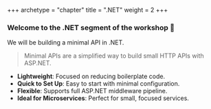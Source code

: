 +++
archetype = "chapter"
title = ".NET"
weight = 2
+++

### Welcome  to the .NET segment of the workshop 🎉

We will be building a minimal API in .NET.

> Minimal APIs are a simplified way to build small HTTP APIs with ASP.NET.

- **Lightweight**: Focused on reducing boilerplate code.
- **Quick to Set Up**: Easy to start with minimal configuration.
- **Flexible**: Supports full ASP.NET middleware pipeline.
- **Ideal for Microservices**: Perfect for small, focused services.